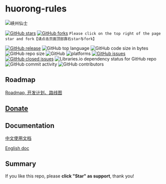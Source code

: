 # huorong-rules
![峡州仙士](https://cdn.jsdelivr.net/gh/cjh0613/blog/images/icons/CJHicon.jpg)

[![GitHub stars](https://img.shields.io/github/stars/cjh0613/huorong-rules.svg?style=social)](https://github.com/cjh0613/huorong-rules/stargazers)     [![GitHub forks](https://img.shields.io/github/forks/cjh0613/huorong-rules.svg?style=social)](https://github.com/cjh0613/huorong-rules/network/members)  `Please click on the top right of the page star and fork【请点击页面顶部靠右star与fork】`

[![GitHub release](https://img.shields.io/github/release/cjh0613/huorong-rules.svg?label=%E7%89%88%E6%9C%AC)](https://github.com/cjh0613/huorong-rules/releases/tag/)   ![GitHub top language](https://img.shields.io/github/languages/top/cjh0613/huorong-rules.svg)  ![GitHub code size in bytes](https://img.shields.io/github/languages/code-size/cjh0613/huorong-rules.svg)  ![GitHub repo size](https://img.shields.io/github/repo-size/cjh0613/huorong-rules.svg) ![GitHub](https://img.shields.io/github/license/cjh0613/huorong-rules.svg) ![platforms](https://img.shields.io/badge/platform-win32%20%7C%20win64%20%7C%20linux%20%7C%20osx-brightgreen.svg)     [![GitHub issues](https://img.shields.io/github/issues/cjh0613/huorong-rules.svg)](https://github.com/cjh0613/huorong-rules/issues)  [![GitHub closed issues](https://img.shields.io/github/issues-closed/cjh0613/huorong-rules.svg)](https://github.com/cjh0613/huorong-rules/issues?q=is%3Aissue+is%3Aclosed) ![Libraries.io dependency status for GitHub repo](https://img.shields.io/librariesio/github/cjh0613/huorong-rules.svg)   ![GitHub commit activity](https://img.shields.io/github/commit-activity/m/cjh0613/huorong-rules.svg)  ![GitHub contributors](https://img.shields.io/github/contributors/cjh0613/huorong-rules.svg)

## Roadmap
[Roadmap, 开发计划、路线图](https://github.com/cjh0613/huorong-rules/projects/1) 

## [Donate](https://sponsor.cjh0613.com/index.html) 

## Documentation
[中文使用文档]()

[English doc]()

## Summary


If you like this repo, please **click "Star" as support**, thank you!
